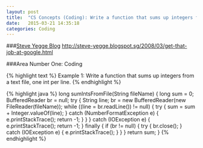 ```yaml
---
layout: post
title:  "CS Concepts (Coding): Write a function that sums up integers from a text file, one int per line."
date:   2015-03-21 14:35:18
categories: Coding
---
```


###[Steve Yegge Blog](https://sites.google.com/site/steveyegge2/five-essential-phone-screen-questions)
http://steve-yegge.blogspot.sg/2008/03/get-that-job-at-google.html

###Area Number One: Coding

{% highlight text %}
Example 1:   Write a function that sums up integers from a text file, one int per line.
{% endhighlight %}

{% highlight java %}
  long sumIntsFromFile(String fileName) {
    long sum = 0;
    BufferedReader br = null;
    try {
      String line;
      br = new BufferedReader(new FileReader(fileName));
      while ((line = br.readLine()) != null) {
        try {
          sum = sum + Integer.valueOf(line);
        } catch (NumberFormatException e) {
          e.printStackTrace();
          return -1;
        }
      }
    } catch (IOException e) {
      e.printStackTrace();
      return -1;
    } finally {
      if (br != null) {
        try {
          br.close();
        } catch (IOException e) {
          e.printStackTrace();
        }
      }
    }
    return sum;
  }
{% endhighlight %}